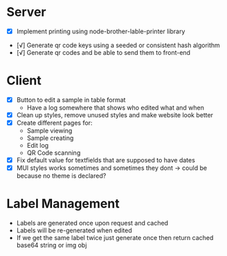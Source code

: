 # Server
- [x] Implement printing using node-brother-lable-printer library
- [√] Generate qr code keys using a seeded or consistent hash algorithm
- [√] Generate qr codes and be able to send them to front-end

# Client
- [x] Button to edit a sample in table format
    - Have a log somewhere that shows who edited what and when
- [x] Clean up styles, remove unused styles and make website look better
- [x] Create different pages for:
    - Sample viewing
    - Sample creating
    - Edit log
    - QR Code scanning
- [x] Fix default value for textfields that are supposed to have dates
- [x] MUI styles works sometimes and sometimes they dont -> could be because no theme is declared?

# Label Management
- Labels are generated once upon request and cached
- Labels will be re-generated when edited
- If we get the same label twice just generate once then return cached base64 string or img obj